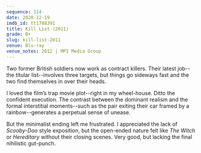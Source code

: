 ```yaml
---
sequence: 114
date: 2020-12-19
imdb_id: tt1788391
title: Kill List (2011)
grade: B+
slug: kill-list-2011
venue: Blu-ray
venue_notes: 2012 | MPI Media Group
---
```


Two former British soldiers now work as contract killers. Their latest job--the titular list--involves three targets, but things go sideways fast and the two find themselves in over their heads.

<!-- end -->

I loved the film’s trap movie plot--right in my wheel-house. Ditto the confident execution. The contrast between the dominant realism and the formal interstitial moments--such as the pair exiting their car framed by a rainbow--generates a perpetual sense of unease.

But the minimalist ending left me frustrated. I appreciated the lack of _Scooby-Doo_ style exposition, but the open-ended nature felt like <span data-imdb-id="tt4263482">_The Witch_</span> or <span data-imdb-id="tt7784604">_Hereditary_</span> without their closing scenes. Very good, but lacking the final nihilistic gut-punch.
